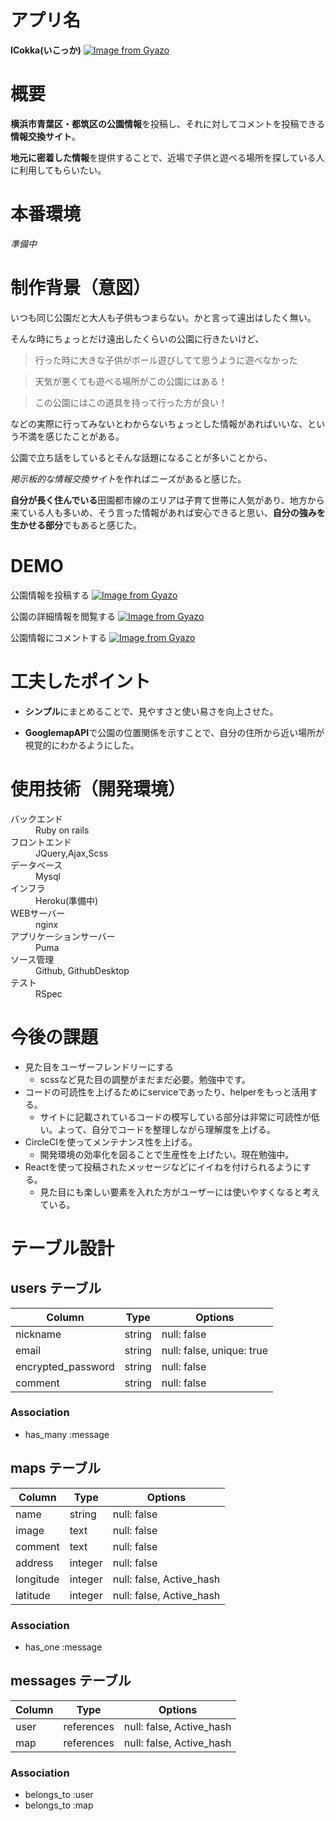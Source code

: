 # アプリ名
**ICokka(いこっか)**
[![Image from Gyazo](https://i.gyazo.com/09e02fc8cfd1e52c42d7f9321d545466.gif)](https://gyazo.com/09e02fc8cfd1e52c42d7f9321d545466)

# 概要

**横浜市青葉区・都筑区の公園情報**を投稿し、それに対してコメントを投稿できる**情報交換サイト**。

 **地元に密着した情報**を提供することで、近場で子供と遊べる場所を探している人に利用してもらいたい。

# 本番環境

*準備中*


# 制作背景（意図）

いつも同じ公園だと大人も子供もつまらない。かと言って遠出はしたく無い。

そんな時にちょっとだけ遠出したくらいの公園に行きたいけど、

>行った時に大きな子供がボール遊びしてて思うように遊べなかった

>天気が悪くても遊べる場所がこの公園にはある！

>この公園にはこの道具を持って行った方が良い！

などの実際に行ってみないとわからないちょっとした情報があればいいな、という不満を感じたことがある。


公園で立ち話をしているとそんな話題になることが多いことから、

*掲示板的な情報交換サイト*を作ればニーズがあると感じた。

**自分が長く住んでいる**田園都市線のエリアは子育て世帯に人気があり、地方から来ている人も多いめ、そう言った情報があれば安心できると思い、**自分の強みを生かせる部分**でもあると感じた。

# DEMO

公園情報を投稿する
[![Image from Gyazo](https://i.gyazo.com/09ae7b02fda4b2167fd01f411c414999.gif)](https://gyazo.com/09ae7b02fda4b2167fd01f411c414999)

公園の詳細情報を閲覧する
[![Image from Gyazo](https://i.gyazo.com/a85886f47c5c671fd1c41926ca4fb83f.gif)](https://gyazo.com/a85886f47c5c671fd1c41926ca4fb83f)

公園情報にコメントする
[![Image from Gyazo](https://i.gyazo.com/2abbdd9047dd850698277971612e4f4e.gif)](https://gyazo.com/2abbdd9047dd850698277971612e4f4e)



# 工夫したポイント

- **シンプル**にまとめることで、見やすさと使い易さを向上させた。

- **GooglemapAPI**で公園の位置関係を示すことで、自分の住所から近い場所が視覚的にわかるようにした。

# 使用技術（開発環境）
<dl>
<dt> バックエンド</dt>
<dd>Ruby on rails<dd>
<dt>フロントエンド</dt>
<dd>JQuery,Ajax,Scss</dd>
<dt>データベース</dt>
<dd>Mysql</dd>
<dt>インフラ</dt>
<dd>Heroku(準備中)</dd>
<dt>WEBサーバー</dt>
<dd>nginx</dd>
<dt>アプリケーションサーバー</dt>
<dd>Puma</dd>
<dt>ソース管理</dt>
<dd>Github, GithubDesktop</dd>
<dt>テスト</dt>
<dd>RSpec</dd>
</dl>

# 今後の課題
- 見た目をユーザーフレンドリーにする
  - scssなど見た目の調整がまだまだ必要。勉強中です。 
- コードの可読性を上げるためにserviceであったり、helperをもっと活用する。
  - サイトに記載されているコードの模写している部分は非常に可読性が低い。よって、自分でコードを整理しながら理解度を上げる。
- CircleCIを使ってメンテナンス性を上げる。
  - 開発環境の効率化を図ることで生産性を上げたい。現在勉強中。
- Reactを使って投稿されたメッセージなどにイイねを付けられるようにする。
  - 見た目にも楽しい要素を入れた方がユーザーには使いやすくなると考えている。


# テーブル設計

## users テーブル

| Column             | Type   | Options                   |
| ------------------ | ------ | ------------------------- |
| nickname           | string | null: false               |
| email              | string | null: false, unique: true |
| encrypted_password | string | null: false               |
| comment            | string | null: false               |


### Association

- has_many :message


## maps テーブル

| Column           | Type       | Options                        |
| ---------------- | ---------- | ------------------------------ |
| name             | string     | null: false                    |
| image            | text       | null: false                    |
| comment          | text       | null: false                    |
| address          | integer    | null: false                    |
| longitude        | integer    | null: false, Active_hash       |
| latitude         | integer    | null: false, Active_hash       |


### Association

- has_one    :message

## messages テーブル

| Column          | Type       | Options                        |
| --------------- | ---------- | ------------------------------ |
| user            | references | null: false, Active_hash       |
| map             | references | null: false, Active_hash       |

### Association

- belongs_to :user
- belongs_to :map



